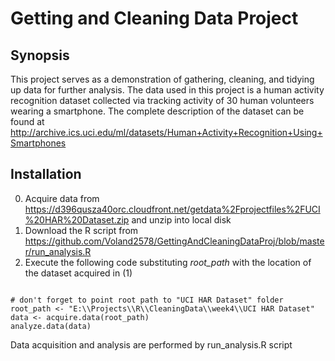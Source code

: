 # Getting and Cleaning Data Project
## Synopsis
This project serves as a demonstration of gathering, cleaning, and tidying up data for further analysis. The data used in this project is a human activity recognition dataset collected via tracking activity of 30 human volunteers wearing a smartphone. 
The complete description of the dataset can be found at http://archive.ics.uci.edu/ml/datasets/Human+Activity+Recognition+Using+Smartphones

## Installation
0. Acquire data from https://d396qusza40orc.cloudfront.net/getdata%2Fprojectfiles%2FUCI%20HAR%20Dataset.zip and unzip into local disk 
0. Download the R script from https://github.com/Voland2578/GettingAndCleaningDataProj/blob/master/run_analysis.R
0. Execute the following code substituting *root_path* with the location of the dataset acquired in (1)
<pre lang="R"><code>
# don't forget to point root path to "UCI HAR Dataset" folder
root_path <- "E:\\Projects\\R\\CleaningData\\week4\\UCI HAR Dataset"
data <- acquire.data(root_path)
analyze.data(data)
</code></pre>


Data acquisition and analysis are performed by run_analysis.R script




